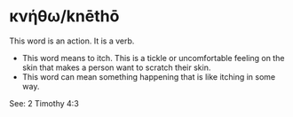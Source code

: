 # κνήθω/knēthō
This word is an action. It is a verb.

* This word means to itch. This is a tickle or uncomfortable feeling on the skin that makes a person want to scratch their skin.
* This word can mean something happening that is like itching in some way.

See: 2 Timothy 4:3
